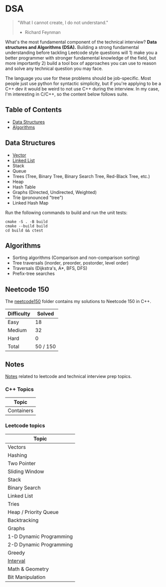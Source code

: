 # DSA

> "What I cannot create, I do not understand."
> 
> - Richard Feynman

What's the most fundamental component of the technical interview? **Data structures and Algorithms (DSA).** Building a strong fundamental understanding before tackling Leetcode style questions will 1) make you a better programmer with stronger fundamental knowledge of the field, but more importantly 2) build a tool box of approaches you can use to reason and solve any technical question you may face. 

The language you use for these problems should be job-specific. Most people just use python for syntactic simplicity, but if you're applying to be a C++ dev it would be weird to not use C++ during the interview. In my case, I'm interesting in C/C++, so the content below follows suite.

## Table of Contents

- [Data Structures](#data-structures)
- [Algorithms](#algorithms)

## Data Structures

- [Vector](/data-structures/vector/)
- [Linked List](/data-structures/linked_list/)
- Stack
- Queue
- Trees (Tree, Binary Tree, Binary Search Tree, Red-Black Tree, etc.)
- Heap
- Hash Table
- Graphs (Directed, Undirected, Weighted)
- Trie (pronounced "tree")
- Linked Hash Map

Run the following commands to build and run the unit tests:

```
cmake -S . -B build
cmake --build build
cd build && ctest
```

## Algorithms

- Sorting algorithms (Comparison and non-comparison sorting)
- Tree traversals (inorder, preorder, postorder, level order)
- Traversals (Dijkstra's, A*, BFS, DFS)
- Prefix-tree searches

## Neetcode 150

The [neetcode150](./neetcode150/) folder contains my solutions to Neetcode 150 in C++.

| Difficulty | Solved
|------------|-------------------
| Easy       | 18
| Medium     | 32
| Hard       | 0 
| Total      | 50 / 150

## Notes

[Notes](./notes) related to leetcode and technical interview prep topics.

### C++ Topics 

| Topic |
|------------------------
| Containers

### Leetcode topics

| Topic |
|------------------------
| Vectors
| Hashing
| Two Pointer
| Sliding Window
| Stack
| Binary Search
| Linked List
| Tries
| Heap / Priority Queue 
| Backtracking
| Graphs
| 1-D Dynamic Programming
| 2-D Dynamic Programming
| Greedy
| [Interval](./topics/intervals.md)
| Math & Geometry
| Bit Manipulation
